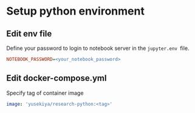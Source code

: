 # Setup python environment

## Edit env file

Define your password to login to notebook server in the `jupyter.env `file.

``` ini
NOTEBOOK_PASSWORD=<your_notebook_password>
```
## Edit docker-compose.yml

Specify tag of container image

```yaml
image: 'yusekiya/research-python:<tag>'
```
